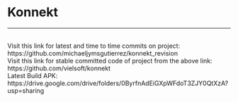 # Konnekt
<hr></br>
Visit this link for latest and time to time commits on project: https://github.com/michaeljymsgutierrez/konnekt_revision
<br>
Visit this link for stable committed code of project from the above link: https://github.com/vielsoft/konnekt
<br>
Latest Build APK: https://drive.google.com/drive/folders/0ByrfnAdEiGXpWFdoT3ZJY0QtXzA?usp=sharing
